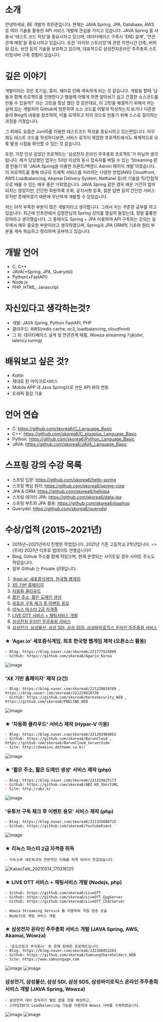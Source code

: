 # 소개
안녕하세요, BE 개발자 최민준입니다. 현재는 JAVA Spring, JPA, Database, AWS 등 여러 기술을 활용한 API 서비스 개발에 관심을 가지고 있습니다.
JAVA Spring 을 사용시 '테스트 코드 작성'을 중요시하고 있으며, 데이터베이스 구축시 'ERD 설계', '연관관계 매핑'을 중요시하고 있습니다. 또한 '라이브 스트리밍'에 관한 지연시간 단축, 버퍼링 감소, 보안 등의 기술을 보유하고 있으며, 대표적으로 삼성전자온라인 주주총회 스트리밍서버 구축 경험이 있습니다.

# 깊은 이야기
개발이라는 것은 호기심, 흥미, 재미로 인해 계속하게 되는 것 같습니다.
개발을 할때 '남들과 함께 프로젝트를 진행한다고 했을때 어떻게 하면 알아보기 쉽고 간결한 소스코드를 만들 수 있을까?' 라는 고민을 항상 했던 것 같은데요,
이 고민을 해결하기 위해서 저는 실력 있는 개발자의 Github에 방문하여 소스 코드를 어떻게 작성하는지 보거나 다른분들의 Blog의 내용을 참조하여, 이를 요약하고 저의 것으로 만들기 위해 스스로 정리하는 과정을 거쳤습니다.

그 외에도 요즘은 Junit5를 이용한 테스트코드 작성을 중요시하고 있는편입니다. 아무래도 테스트 코드를 작성하다보면, 서비스 로직이 복잡한 프로젝트에서도 체계적으로 오류 발생 시점을 확인할 수 있는 것 같습니다.

또한, 가장 인상 깊었던 프로젝트는 '삼성전자 온라인 주주총회 프로젝트'가 아닐까 생각됩니다. 제가 담당했던 업무는 50만 이상의 동시 접속자를 버틸 수 있는 'Streaming 환경 만들기'와 'JAVA Spring을 이용한 프론트/백엔드 Admin 페이지 개발'이었습니다. 이 프로젝트를 통해 대규모 트래픽 서비스를 처리하는 다양한 방법(AWS Cloudfront, AWS Loadbalancing, Akamai Delivery System, Netfunel 등)의 기술을 직/간접적으로 배울 수 있는 매우 좋은 기회였습니다. JAVA Spring 같은 경우 배운 기간이 얼마 되지는 않았지만, 간단한 회원목록 조회, 공지사항 등록, 질문 답변 등의 간단한 서비스 로직만 존재하였기 때문에 무난하게 개발할 수 있었습니다.

저는 아직 부족한 부분이 많은 개발자라고 생각합니다. 그래서 저는 꾸준한 공부를 하고 있습니다.
최근에 인프런에서 김영한님의 Spring 강의를 열심히 들었는데, 정말 훌륭한 강의라고 생각했습니다. 그 중에서도 Spring + JPA 이용하여 API 구축하는 강의는 실무에서 매우 중요한 부분이라고 생각하였으며, Spring과 JPA ORM의 기초와 원리 부분을 계속 복습하고 정리하며 공부하고 있습니다.


# 개발 언어
- C, C++
- JAVA(+Spring, JPA, Querydsl)
- Python(+FastAPI)
- Node.js
- PHP, HTML, Javascript

# 자신있다고 생각하는것?
* 개발: JAVA Spring, Python FastAPI, PHP
* 클라우드: AWS(redis cache, ec2, loadbalancing, cloudfront)
* 그 외: 데이터베이스 설계 및 연관관계 매핑, Wowza streaming 기술(dvr, latency tuning)

# 배워보고 싶은 것?
* Kotlin
* 제대로 된 마이크로서비스
* Mobile APP 과 Java Spring으로 만든 API 와의 연동
* 트래픽 절감 기술

# 언어 연습
* C: https://github.com/skorea6/C_Language_Basic
* C++: https://github.com/skorea6/C_plusplus_Language_Basic
* Python: https://github.com/skorea6/Python_Language_Basic
* JAVA: https://github.com/skorea6/JAVA_Language_Basic

# 스프링 강의 수강 목록
* 스프링 입문: https://github.com/skorea6/hello-spring
* 스프링 핵심 원리: https://github.com/skorea6/spring-core
* JPA & ORM: https://github.com/skorea6/hellojpa
* 스프링 데이터 JPA: https://github.com/skorea6/data-jpa
* 스프링 부트와 JPA 활용: https://github.com/skorea6/jpashop
* Querydsl: https://github.com/skorea6/querydsl

# 수상/업적 (2015~2021년)
* 2015년~2021년까지 진행한 작업입니다. 2021년 기준 고등학교 2학년입니다. => (주의) 2021년 이후로 업데이트 안했습니다!!
* Blog, Github 주소를 함께 적었으며, 현재 운영되는 사이트일 경우 사이트 주소도 적었습니다.
* 일부 Github 는 Private 상태입니다.
1. ['Agar.io' 세포증식게임, 한국형 웹게임](#-agario-세포증식게임-최초-한국형-웹게임-제작-오픈소스-활용)
2. [XE 기반 홈페이지](#xe-기반-홈페이지-제작-2건)
3. [자동화 클라우드](#-자동화-클라우드-서비스-제작-hyper-v-이용)
4. [짧은 주소, 짧은 도메인 생성](#-짧은-주소-짧은-도메인-생성-서비스-제작-php)
5. [유튜브 구독 체크 후 이벤트 응모](#유튜브-구독-체크-후-이벤트-응모-서비스-제작-php)
6. [리눅스 마스터 2급 자격증](#-리눅스-마스터-2급-자격증-취득)
7. [LIVE OTT 서비스 + 채팅서비스 개발](#-live-ott-서비스--채팅서비스-개발-nodejs-php)
8. [삼성전자 온라인 주주총회 서비스](#-삼성전자-온라인-주주총회-서비스-개발-java-spring-aws-akamai-wowza)
9. [삼성전기, 삼성물산, 삼성 SDI, 삼성 SDS, 삼성바이로직스 온라인 주주총회 서비스](#삼성전기-삼성물산-삼성-sdi-삼성-sds-삼성바이로직스-온라인-주주총회-서비스-개발-java-spring-wowza)

### ★ 'Agar.io' 세포증식게임, 최초 한국형 웹게임 제작 (오픈소스 활용)
    - Blog: https://blog.naver.com/skorea6/221777525090
    - Github: https://github.com/skorea6/Agario_Korea
    
  ![image](https://user-images.githubusercontent.com/13993684/118234022-b69d7580-b4cd-11eb-827e-72f8af26e44d.png)
    
    
### 'XE 기반 홈페이지' 제작 (2건)
    - Blog: https://blog.naver.com/skorea6/221229819789 , https://blog.naver.com/skorea6/221229818730
    - Github: https://github.com/skorea6/KoreaSecurity_WEB , https://github.com/skorea6/PBELINE_WEB
    
  ![image](https://user-images.githubusercontent.com/13993684/118234061-c87f1880-b4cd-11eb-8294-238e29ccfecf.png)


### ★ '자동화 클라우드' 서비스 제작 (Hyper-V 이용)
    - Blog: https://blog.naver.com/skorea6/221292966852
    - Github: https://github.com/skorea6/BarunCloud , https://github.com/skorea6/BarunCloud_ServerSide
    - Site: http://domains.dothome.co.kr/
    
  ![image](https://user-images.githubusercontent.com/13993684/118234094-d59c0780-b4cd-11eb-84e1-500fac5c47a6.png)
    
    
### ★ '짧은 주소, 짧은 도메인 생성' 서비스 제작 (php)
    - Blog: https://blog.naver.com/skorea6/221229825173
    - Github: https://github.com/skorea6/ABZ.KR_ShortURL
    - Site: http://abz.kr
    
  ![image](https://user-images.githubusercontent.com/13993684/118234266-13992b80-b4ce-11eb-8bf5-32d6e8cc3574.png)


### '유튜브 구독 체크 후 이벤트 응모' 서비스 제작 (php)
    - Blog: https://blog.naver.com/skorea6/221335666715
    - Github: https://github.com/skorea6/YoutubeEvent

   ![image](https://user-images.githubusercontent.com/13993684/118240386-ebadc600-b4d5-11eb-8a45-83c6446ae8eb.png)


### ★ 리눅스 마스터 2급 자격증 취득
    - 리눅스와 네트워크의 전반적인 이해를 하게 되어서 뜻깊었습니다.
    
  ![KakaoTalk_20210514_170316125](https://user-images.githubusercontent.com/13993684/118240840-6aa2fe80-b4d6-11eb-8012-3b1901613785.jpg)


### ★ LIVE OTT 서비스 + 채팅서비스 개발 (Nodejs, php)
    - Github: https://github.com/skorea6/LiveOTT
    - Github: https://github.com/skorea6/LiveOTT_EpgServer
    - Github: https://github.com/skorea6/LiveOTT_ChatServer
    
    - Wowza Streaming Service 를 이용하여 직접 방송 송출 
    - NodeJS로 채팅 서비스 개발

### ★ 삼성전자 온라인 주주총회 서비스 개발 (JAVA Spring, AWS, Akamai, Wowza)
    - '온오프링크 주식회사' 와 함께 참여한 프로젝트입니다.
    - Blog: https://blog.naver.com/skorea6/222306052263
    - Github: https://github.com/skorea6/SamsungShareholders_WEB
    - Site: https://www.samsungagm.com

![image](https://user-images.githubusercontent.com/13993684/118242050-d89bf580-b4d7-11eb-8c42-9579bbd7ffd9.png)
 ![image](https://user-images.githubusercontent.com/13993684/118242081-e2bdf400-b4d7-11eb-9cdb-4877257c1b0c.png)


 
 ### 삼성전기, 삼성물산, 삼성 SDI, 삼성 SDS, 삼성바이로직스 온라인 주주총회 서비스 개발 (JAVA Spring, Wowza)
    - 삼성전자 대비 접속자가 별로 없을 것을 예상하고, 
    - 스마일IDC의 Loadbalancing 기능을 이용하여 Wowza 서버를 구축하였습니다.

![image](https://user-images.githubusercontent.com/13993684/118242013-cde16080-b4d7-11eb-9dde-cf7cb67124a3.png)
![image](https://user-images.githubusercontent.com/13993684/118372509-e8f1c480-b5ec-11eb-94c7-9701db8ac2c9.png)
